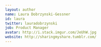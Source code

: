 ```yaml
---
layout: author
name: Laura Dobrzynski-Gessner
id: laura
twitter: lauradobrzynski
job: Product Manager
avatar: http://i.stack.imgur.com/JeUhW.jpg
website: http://sharingmyshare.tumblr.com/
---
```

